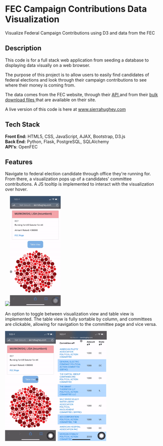 # FEC Campaign Contributions Data Visualization

Visualize Federal Campaign Contributions using D3 and data from the FEC

## Description

This code is for a full stack web application from seeding a database to displaying data visually on a web browser. 

The purpose of this project is to allow users to easily find candidates of federal elections and look through their campaign contributions to see where their money is coming from.

The data comes from the FEC website, through their <a href="https://api.open.fec.gov/developers/" target="_blank" rel="noopener">API <a/>and from their <a href="https://www.fec.gov/data/browse-data/?tab=bulk-data" target="_blank" rel="noopener">bulk download files </a>that are available on their site.


A live version of this code is here at www.sierrahughey.com

## Tech Stack

__Front End:__ HTML5, CSS, JavaScript, AJAX, Bootstrap, D3.js<br>
__Back End:__ Python, Flask, PostgreSQL, SQLAlchemy<br>
__API's__: OpenFEC<br>

## Features

Navigate to federal election candidate through office they're running for. From there, a visualization pops up of a candidates' committee contributions. A JS tooltip is implemented to interact with the visualization over hover. 

<img width="33%" src="/img/navigate-to-candidate.gif"><img width="33%" src="/img/vis-popup.gif">

An option to toggle between visualization view and table view is implemented. The table view is fully sortable by column, and committees are clickable, allowing for navigation to the committee page and vice versa.

<img width="33%" src="/img/toggle-view.gif"><img width="33%" src="/img/sort.gif">
